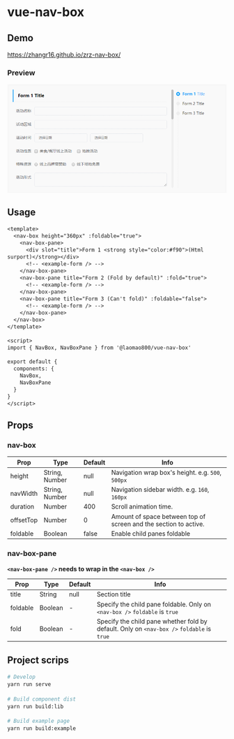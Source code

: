 # vue-nav-box

## Demo

https://zhangr16.github.io/zrz-nav-box/

### Preview

![preview](./preview.gif)

## Usage

```vue
<template>
  <nav-box height="360px" :foldable="true">
    <nav-box-pane>
      <div slot="title">Form 1 <strong style="color:#f90">(Html surport)</strong></div>
      <!-- <example-form /> -->
    </nav-box-pane>
    <nav-box-pane title="Form 2 (Fold by default)" :fold="true">
      <!-- <example-form /> -->
    </nav-box-pane>
    <nav-box-pane title="Form 3 (Can't fold)" :foldable="false">
      <!-- <example-form /> -->
    </nav-box-pane>
  </nav-box>
</template>

<script>
import { NavBox, NavBoxPane } from '@laomao800/vue-nav-box'

export default {
  components: {
    NavBox,
    NavBoxPane
  }
}
</script>
```

## Props

### nav-box

| Prop      | Type           | Default | Info |
| --------- | -------------- | ------- | ---- |
| height    | String, Number | null    | Navigation wrap box's height. e.g. `500`, `500px` |
| navWidth  | String, Number | null    | Navigation sidebar width. e.g. `160`, `160px` |
| duration  | Number         | 400     | Scroll animation time.
| offsetTop | Number         | 0       | Amount of space between top of screen and the section to active.
| foldable  | Boolean        | false   | Enable child panes foldable

### nav-box-pane

**`<nav-box-pane />` needs to wrap in the `<nav-box />`**

| Prop     | Type    | Default | Info |
| -------- | ------- | ------- | ---- |
| title    | String  | null    | Section title
| foldable | Boolean | -       | Specify the child pane foldable. Only on `<nav-box />` `foldable` is `true`
| fold     | Boolean | -       | Specify the child pane whether fold by default. Only on `<nav-box />` `foldable` is `true`

## Project scrips

```bash
# Develop
yarn run serve

# Build component dist
yarn run build:lib

# Build example page
yarn run build:example
```
